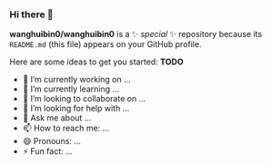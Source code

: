 ### Hi there 👋


**wanghuibin0/wanghuibin0** is a ✨ _special_ ✨ repository because its `README.md` (this file) appears on your GitHub profile.

Here are some ideas to get you started: **TODO**

- 🔭 I’m currently working on ...
- 🌱 I’m currently learning ...
- 👯 I’m looking to collaborate on ...
- 🤔 I’m looking for help with ...
- 💬 Ask me about ...
- 📫 How to reach me: ...
- 😄 Pronouns: ...
- ⚡ Fun fact: ...

